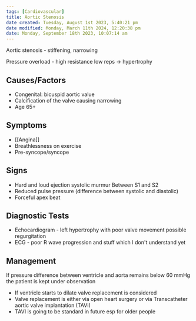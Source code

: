 ```yaml
---
tags: [Cardiovascular]
title: Aortic Stenosis
date created: Tuesday, August 1st 2023, 5:40:21 pm
date modified: Monday, March 11th 2024, 12:20:38 pm
date: Monday, September 18th 2023, 10:07:14 am
---
```


Aortic stenosis - stiffening, narrowing

Pressure overload - high resistance low reps -> hypertrophy

## Causes/Factors

- Congenital: bicuspid aortic value
- Calcification of the valve causing narrowing
- Age 65+

## Symptoms

- [[Angina]]
- Breathlessness on exercise
- Pre-syncope/syncope

## Signs

- Hard and loud ejection systolic murmur Between S1 and S2
- Reduced pulse pressure (difference between systolic and diastolic)
- Forceful apex beat

## Diagnostic Tests

- Echocardiogram - left hypertrophy with poor valve movement possible regurgitation
- ECG - poor R wave progression and stuff which I don't understand yet

## Management

If pressure difference between ventricle and aorta remains below 60 mmHg the patient is kept under observation

- If ventricle starts to dilate valve replacement is considered
- Valve replacement is either via open heart surgery or via Transcatheter aortic valve implantation (TAVI)
- TAVI is going to be standard in future esp for older people
